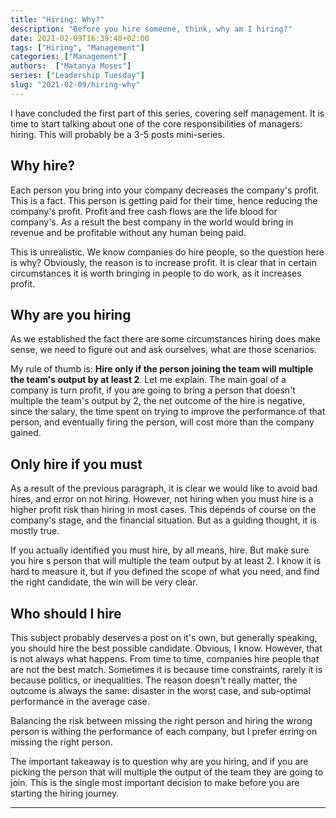 ```yaml
---
title: "Hiring: Why?"
description: "Before you hire someone, think, why am I hiring?"
date: 2021-02-09T16:39:48+02:00
tags: ["Hiring", "Management"]
categories: ["Management"]
authors:  ["Matanya Moses"]
series: ["Leadership Tuesday"]
slug: "2021-02-09/hiring-why"
---
```


I have concluded the first part of this series, covering self management. It is
time to start talking about one of the core responsibilities of managers:
hiring. This will probably be a 3-5 posts mini-series. 

## Why hire?
Each person you bring into your company decreases the company's profit. This is
a fact. This person is getting paid for their time, hence reducing the company's
profit. Profit and free cash flows are the life blood for company's. As a result
the best company in the world would bring in revenue and be profitable without
any human being paid.

This is unrealistic. We know companies do hire people, so the question here is
why? Obviously, the reason is to increase profit. It is clear that in certain
circumstances it is worth bringing in people to do work, as it increases 
profit.

## Why are you hiring
As we established the fact there are some circumstances hiring does make sense,
we need to figure out and ask ourselves, what are those scenarios. 

My rule of thumb is: **Hire only if the person joining the team will multiple the
team's output by at least 2**. Let me explain. The main goal of a company is
turn profit, if you are going to bring a person that doesn't multiple the team's
output by 2, the net outcome of the hire is negative, since the salary, the time
spent on trying to improve the performance of that person, and eventually firing
the person, will cost more than the company gained. 

## Only hire if you must
As a result of the previous paragraph, it is clear we would like to avoid bad
hires, and error on not hiring. However, not hiring when you must hire is a
higher profit risk than hiring in most cases. This depends of course on the
company's stage, and the financial situation. But as a guiding thought, it is
mostly true. 

If you actually identified you must hire, by all means, hire. But make sure you
hire s person that will multiple the team output by at least 2. I know it is
hard to measure it, but if you defined the scope of what you need, and find the
right candidate, the win will be very clear. 

## Who should I hire
This subject probably deserves a post on it's own, but generally speaking, you
should hire the best possible candidate. Obvious, I know. However, that is not
always what happens. From time to time, companies hire people that are not the
best match. Sometimes it is because time constraints, rarely it is because
politics, or inequalities. The reason doesn't really matter, the outcome is
always the same: disaster in the worst case, and sub-optimal performance in the
average case. 

Balancing the risk between missing the right person and hiring the wrong person is
withing the performance of each company, but I prefer erring on missing the
right person.

The important takeaway is to question why are you hiring, and if you are picking
the person that will multiple the output of the team they are going to join.
This
is the single most important decision to make before you are starting the hiring
journey. 

---
